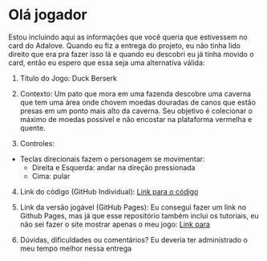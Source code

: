 # Olá jogador

Estou incluindo aqui as informações que você queria que estivessem no card do Adalove. Quando eu fiz a entrega do projeto, eu não tinha lido direito que era pra fazer isso lá e quando eu descobri eu já tinha movido o card, então eu espero que essa seja uma alternativa válida:

1. Título do Jogo: Duck Berserk

2. Contexto: Um pato que mora em uma fazenda descobre uma caverna que tem uma área onde chovem moedas douradas de canos que estão presas em um ponto mais alto da caverna. Seu objetivo é colecionar o máximo de moedas possível e não encostar na plataforma vermelha e quente.

3. Controles:
- Teclas direcionais fazem o personagem se movimentar:
  - Direita e Esquerda: andar na direção pressionada
  - Cima: pular

4. Link do código (GitHub Individual): [Link para o código](https://github.com/Daniel00Meiches/Jogo-Individual/blob/main/Ponderada_W4/JOGO%20INDIVIDUAL/index.html)

5. Link da versão jogável (GitHub Pages): Eu consegui fazer um link no Github Pages, mas já que esse repositório também inclui os tutoriais, eu não sei fazer o site mostrar apenas o meu jogo: [Link para](https://daniel00meiches.github.io/Jogo-Individual/Ponderada_W4/jogoIndividual/index.html)

6. Dúvidas, dificuldades ou comentários?
Eu deveria ter administrado o meu tempo melhor nessa entrega
